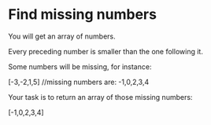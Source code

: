 # Find missing numbers

You will get an array of numbers.

Every preceding number is smaller than the one following it.

Some numbers will be missing, for instance:

[-3,-2,1,5] //missing numbers are: -1,0,2,3,4

Your task is to return an array of those missing numbers:

[-1,0,2,3,4]